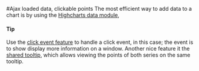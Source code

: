#Ajax loaded data, clickable points
The most efficient way to add data to a chart is by using the [Highcharts data module](https://www.highcharts.com/docs/working-with-data/data-module),

#### Tip
Use the [click event feature](http://api.highcharts.com/highcharts/series%3Cline%3E.point.events.click) to handle a click event, in this case; the event is to show display more information on a window.
Another nice feature it the [shared tooltip](http://api.highcharts.com/highcharts/tooltip.shared), which allows viewing the points of both series on the same tooltip.